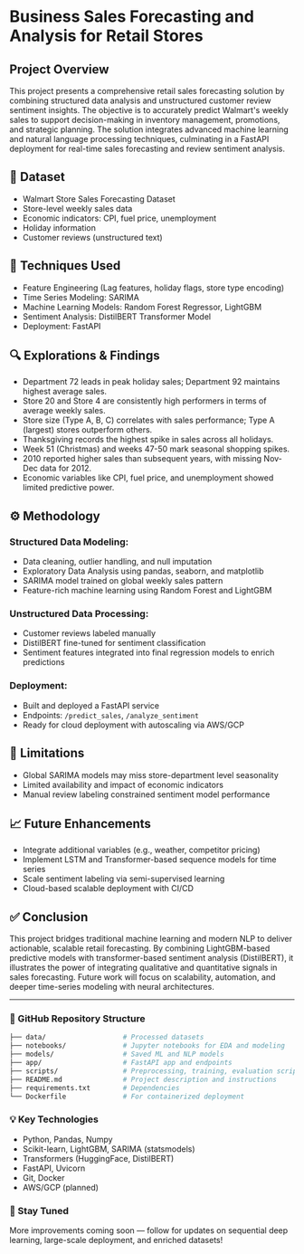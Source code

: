 # Business Sales Forecasting and Analysis for Retail Stores

## Project Overview
This project presents a comprehensive retail sales forecasting solution by combining structured data analysis and unstructured customer review sentiment insights. The objective is to accurately predict Walmart's weekly sales to support decision-making in inventory management, promotions, and strategic planning. The solution integrates advanced machine learning and natural language processing techniques, culminating in a FastAPI deployment for real-time sales forecasting and review sentiment analysis.

## 📁 Dataset
- Walmart Store Sales Forecasting Dataset
- Store-level weekly sales data
- Economic indicators: CPI, fuel price, unemployment
- Holiday information
- Customer reviews (unstructured text)

## 🧠 Techniques Used
- Feature Engineering (Lag features, holiday flags, store type encoding)
- Time Series Modeling: SARIMA
- Machine Learning Models: Random Forest Regressor, LightGBM
- Sentiment Analysis: DistilBERT Transformer Model
- Deployment: FastAPI

## 🔍 Explorations & Findings
- Department 72 leads in peak holiday sales; Department 92 maintains highest average sales.
- Store 20 and Store 4 are consistently high performers in terms of average weekly sales.
- Store size (Type A, B, C) correlates with sales performance; Type A (largest) stores outperform others.
- Thanksgiving records the highest spike in sales across all holidays.
- Week 51 (Christmas) and weeks 47-50 mark seasonal shopping spikes.
- 2010 reported higher sales than subsequent years, with missing Nov-Dec data for 2012.
- Economic variables like CPI, fuel price, and unemployment showed limited predictive power.

## ⚙️ Methodology
### Structured Data Modeling:
- Data cleaning, outlier handling, and null imputation
- Exploratory Data Analysis using pandas, seaborn, and matplotlib
- SARIMA model trained on global weekly sales pattern
- Feature-rich machine learning using Random Forest and LightGBM

### Unstructured Data Processing:
- Customer reviews labeled manually
- DistilBERT fine-tuned for sentiment classification
- Sentiment features integrated into final regression models to enrich predictions

### Deployment:
- Built and deployed a FastAPI service
- Endpoints: `/predict_sales`, `/analyze_sentiment`
- Ready for cloud deployment with autoscaling via AWS/GCP

## 🚧 Limitations
- Global SARIMA models may miss store-department level seasonality
- Limited availability and impact of economic indicators
- Manual review labeling constrained sentiment model performance

## 📈 Future Enhancements
- Integrate additional variables (e.g., weather, competitor pricing)
- Implement LSTM and Transformer-based sequence models for time series
- Scale sentiment labeling via semi-supervised learning
- Cloud-based scalable deployment with CI/CD

## ✅ Conclusion
This project bridges traditional machine learning and modern NLP to deliver actionable, scalable retail forecasting. By combining LightGBM-based predictive models with transformer-based sentiment analysis (DistilBERT), it illustrates the power of integrating qualitative and quantitative signals in sales forecasting. Future work will focus on scalability, automation, and deeper time-series modeling with neural architectures.

---

### 📌 GitHub Repository Structure
```bash
├── data/                   # Processed datasets
├── notebooks/              # Jupyter notebooks for EDA and modeling
├── models/                 # Saved ML and NLP models
├── app/                    # FastAPI app and endpoints
├── scripts/                # Preprocessing, training, evaluation scripts
├── README.md               # Project description and instructions
├── requirements.txt        # Dependencies
└── Dockerfile              # For containerized deployment
```

### 💡 Key Technologies
- Python, Pandas, Numpy
- Scikit-learn, LightGBM, SARIMA (statsmodels)
- Transformers (HuggingFace, DistilBERT)
- FastAPI, Uvicorn
- Git, Docker
- AWS/GCP (planned)

### 🔗 Stay Tuned
More improvements coming soon — follow for updates on sequential deep learning, large-scale deployment, and enriched datasets!
